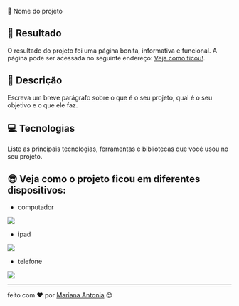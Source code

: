 <!-- esse modelo é para quem quer algo so para apresentar um projeto de curso por exemplo algo mais simples e bonito -->

 🚀 Nome do projeto

## 🔗 Resultado

O resultado do projeto foi uma página bonita, informativa e funcional.
A página pode ser acessada no seguinte endereço: [Veja como ficou!]().

## 📝 Descrição

Escreva um breve parágrafo sobre o que é o seu projeto, qual é o seu objetivo e o que ele faz.

## 💻 Tecnologias

Liste as principais tecnologias, ferramentas e bibliotecas que você usou no seu projeto.


## 😎 Veja como o projeto ficou em diferentes dispositivos:

- computador
  
![](https://placekitten.com/882/300)

- ipad

![](https://placekitten.com/500/400)

- telefone

![](https://placekitten.com/342/400)

<!-- Susjestão: essa parte pode ficar la em cima -->

----

feito com ❤️ por [Mariana Antonia](https://github.com/mariana549) 😊
